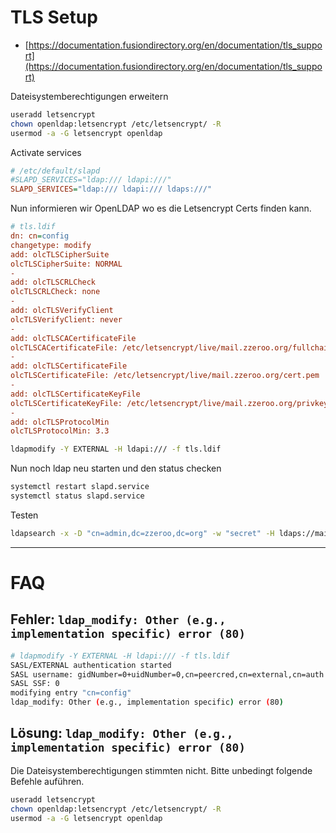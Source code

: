 # TLS Setup

* [https://documentation.fusiondirectory.org/en/documentation/tls_support](https://documentation.fusiondirectory.org/en/documentation/tls_support)

Dateisystemberechtigungen erweitern

```bash
useradd letsencrypt
chown openldap:letsencrypt /etc/letsencrypt/ -R
usermod -a -G letsencrypt openldap
```

Activate services

```ini
# /etc/default/slapd
#SLAPD_SERVICES="ldap:/// ldapi:///"
SLAPD_SERVICES="ldap:/// ldapi:/// ldaps:///"
```

Nun informieren wir OpenLDAP wo es die Letsencrypt Certs finden kann.

```ini
# tls.ldif
dn: cn=config
changetype: modify
add: olcTLSCipherSuite
olcTLSCipherSuite: NORMAL
- 
add: olcTLSCRLCheck
olcTLSCRLCheck: none
- 
add: olcTLSVerifyClient
olcTLSVerifyClient: never
-
add: olcTLSCACertificateFile
olcTLSCACertificateFile: /etc/letsencrypt/live/mail.zzeroo.org/fullchain.pem
-
add: olcTLSCertificateFile
olcTLSCertificateFile: /etc/letsencrypt/live/mail.zzeroo.org/cert.pem
-
add: olcTLSCertificateKeyFile
olcTLSCertificateKeyFile: /etc/letsencrypt/live/mail.zzeroo.org/privkey.pem
-
add: olcTLSProtocolMin
olcTLSProtocolMin: 3.3
```

```bash
ldapmodify -Y EXTERNAL -H ldapi:/// -f tls.ldif
```

Nun noch ldap neu starten und den status checken

```bash
systemctl restart slapd.service
systemctl status slapd.service
```

Testen

```bash
ldapsearch -x -D "cn=admin,dc=zzeroo,dc=org" -w "secret" -H ldaps://mail.zzeroo.org/ -b dc=zzeroo,dc=org -w ***REMOVED***
```


----

# FAQ

## Fehler: `ldap_modify: Other (e.g., implementation specific) error (80)`

```bash
# ldapmodify -Y EXTERNAL -H ldapi:/// -f tls.ldif 
SASL/EXTERNAL authentication started
SASL username: gidNumber=0+uidNumber=0,cn=peercred,cn=external,cn=auth
SASL SSF: 0
modifying entry "cn=config"
ldap_modify: Other (e.g., implementation specific) error (80)
```

## Lösung: `ldap_modify: Other (e.g., implementation specific) error (80)`

Die Dateisystemberechtigungen stimmten nicht. Bitte unbedingt folgende Befehle auführen.

```bash
useradd letsencrypt
chown openldap:letsencrypt /etc/letsencrypt/ -R
usermod -a -G letsencrypt openldap
```


